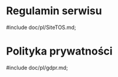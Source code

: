 Regulamin serwisu
=================

#include doc/pl/SiteTOS.md;

Polityka prywatności
====================

#include doc/pl/gdpr.md;